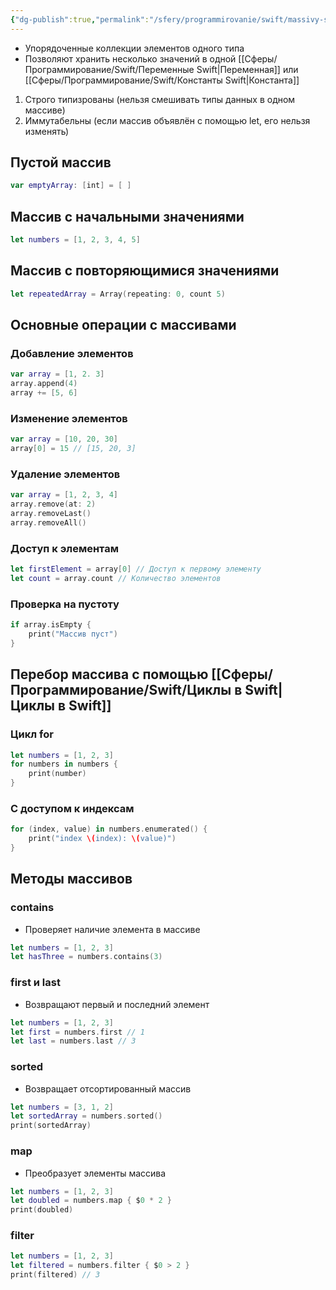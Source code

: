 ```yaml
---
{"dg-publish":true,"permalink":"/sfery/programmirovanie/swift/massivy-swift/","tags":["Программирование"]}
---
```


- Упорядоченные коллекции элементов одного типа
- Позволяют хранить несколько значений в одной [[Сферы/Программирование/Swift/Переменные Swift\|Переменная]] или [[Сферы/Программирование/Swift/Константы Swift\|Константа]] 
1. Строго типизрованы (нельзя смешивать типы данных в одном массиве)
2. Иммутабельны (если массив объявлён с помощью let, его нельзя изменять)
## Пустой массив
```swift
var emptyArray: [int] = [ ] 
```
## Массив с начальными значениями
```swift
let numbers = [1, 2, 3, 4, 5]
```
## Массив с повторяющимися значениями
```swift
let repeatedArray = Array(repeating: 0, count 5)
```
## Основные операции с массивами
### Добавление элементов
```swift
var array = [1, 2. 3]
array.append(4)
array += [5, 6]
```
### Изменение элементов
```swift
var array = [10, 20, 30]
array[0] = 15 // [15, 20, 3]
```
### Удаление элементов
```swift
var array = [1, 2, 3, 4]
array.remove(at: 2)
array.removeLast()
array.removeAll()
```
### Доступ к элементам
```swift
let firstElement = array[0] // Доступ к первому элементу
let count = array.count // Количество элементов
```
### Проверка на пустоту
```swift
if array.isEmpty {
	print("Массив пуст")
}
```
## Перебор массива с помощью [[Сферы/Программирование/Swift/Циклы в Swift\|Циклы в Swift]]
### Цикл for
```swift
let numbers = [1, 2, 3]
for numbers in numbers {
	print(number)
}
```
### С доступом к индексам
```swift
for (index, value) in numbers.enumerated() {
	print("index \(index): \(value)")
}
```
## Методы массивов
### contains
- Проверяет наличие элемента в массиве
```swift
let numbers = [1, 2, 3]
let hasThree = numbers.contains(3)
```
### first и last
- Возвращают первый и последний элемент
```swift
let numbers = [1, 2, 3]
let first = numbers.first // 1
let last = numbers.last // 3

```
### sorted
- Возвращает отсортированный массив
```swift
let numbers = [3, 1, 2]
let sortedArray = numbers.sorted()
print(sortedArray)
```
### map
- Преобразует элементы массива
```swift
let numbers = [1, 2, 3]
let doubled = numbers.map { $0 * 2 } 
print(doubled)
```
### filter
```swift
let numbers = [1, 2, 3]
let filtered = numbers.filter { $0 > 2 }
print(filtered) // 3
```
